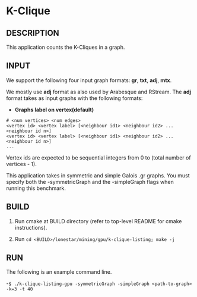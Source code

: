 K-Clique
================================================================================

DESCRIPTION 
--------------------------------------------------------------------------------

This application counts the K-Cliques in a graph.

INPUT
--------------------------------------------------------------------------------

We support the following four input graph formats: **gr**, **txt**, **adj**, **mtx**.

We mostly use **adj** format as also used by Arabesque and RStream.
The **adj** format takes as input graphs with the following formats:

* **Graphs label on vertex(default)**
```
# <num vertices> <num edges>
<vertex id> <vertex label> [<neighbour id1> <neighbour id2> ... <neighbour id n>]
<vertex id> <vertex label> [<neighbour id1> <neighbour id2> ... <neighbour id n>]
...
```

Vertex ids are expected to be sequential integers from 0 to (total number of vertices - 1).

This application takes in symmetric and simple Galois .gr graphs.
You must specify both the -symmetricGraph and the -simpleGraph flags when
running this benchmark.

BUILD
--------------------------------------------------------------------------------

1. Run cmake at BUILD directory (refer to top-level README for cmake instructions).

2. Run `cd <BUILD>/lonestar/mining/gpu/k-clique-listing; make -j`

RUN
--------------------------------------------------------------------------------

The following is an example command line.

-`$ ./k-clique-listing-gpu -symmetricGraph -simpleGraph <path-to-graph> -k=3 -t 40`
